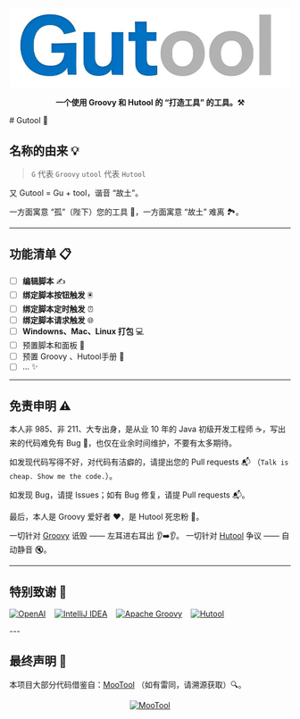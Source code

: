 ![Gutool](assets/logo/gutool-text.jpg)

<p align="center">
	<strong>一个使用 Groovy 和 Hutool 的 “打造工具” 的工具。⚒️</strong>
</p>  
# Gutool 🚀

## 名称的由来 💡

> `G` 代表 `Groovy`
> `utool` 代表 `Hutool`

又 Gutool = Gu + tool，谐音 “故土”。

一方面寓意 “孤”（陛下）您的工具 👑，一方面寓意 “故土” 难离 🏞️。

---

## 功能清单 📋

* [ ] **编辑脚本** ✍️
* [ ] **绑定脚本按钮触发** 🖲️
* [ ] **绑定脚本定时触发** ⏰
* [ ] **绑定脚本请求触发** 🌐
* [ ] **Windowns、Mac、Linux 打包** 💻
* [ ] 预置脚本和面板  📖
* [ ] 预置 Groovy 、Hutool手册 📖
* [ ] ... ✨

---

## 免责申明 ⚠️

本人非 985、非 211、大专出身，是从业 10 年的 Java 初级开发工程师 ☕，写出来的代码难免有 Bug 🐞，也仅在业余时间维护，不要有太多期待。

如发现代码写得不好，对代码有洁癖的，请提出您的 Pull requests 📬 （`Talk is cheap. Show me the code.`）。

如发现 Bug，请提 Issues；如有 Bug 修复，请提 Pull requests 📬。

最后，本人是 Groovy 爱好者 ❤️，是 Hutool 死忠粉 💪。

一切针对 [Groovy](https://groovy-lang.org/) 诋毁 —— 左耳进右耳出 👂➡️👂。
一切针对 [Hutool](https://hutool.cn/) 争议 —— 自动静音 🔇。

---

## 特别致谢 🙏

<p align="left">
<a href="https://openai.com"><img src="https://openai.com/favicon.ico" height="24" alt="OpenAI"></a>
&nbsp;&nbsp;
<a href="https://www.jetbrains.com/idea/"><img src="https://resources.jetbrains.com/storage/products/company/brand/logos/IntelliJ_IDEA_icon.png" height="24" alt="IntelliJ IDEA"></a>
&nbsp;&nbsp;
<a href="https://groovy.apache.org"><img src="https://groovy-lang.org/img/favicon.ico" height="24" alt="Apache Groovy"></a>
&nbsp;&nbsp;
<a href="https://hutool.cn"><img src="https://hutool.cn/images/hutool.svg" height="24" alt="Hutool"></a>
</p>  
---

## 最终声明 📜

本项目大部分代码借鉴自：[MooTool](https://mootool.luoboduner.com/) （如有雷同，请溯源获取）🔍。

<p align="center">
<a href="https://mootool.luoboduner.com/"><img src="https://mootool.luoboduner.com/logo/logo-256.png" alt="MooTool" height="50" ></a>
</p>  
